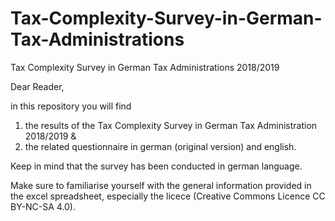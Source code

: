 # Tax-Complexity-Survey-in-German-Tax-Administrations
Tax Complexity Survey in German Tax Administrations 2018/2019

Dear Reader,

in this repository you will find

1) the results of the Tax Complexity Survey in German Tax Administration 2018/2019 &
2) the related questionnaire in german (original version) and english.

Keep in mind that the survey has been conducted in german language.

Make sure to familiarise yourself with the general information provided in the excel spreadsheet, especially the licece (Creative Commons Licence CC BY-NC-SA 4.0).
